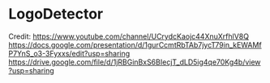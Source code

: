# LogoDetector
Credit: https://www.youtube.com/channel/UCrydcKaojc44XnuXrfhlV8Q
https://docs.google.com/presentation/d/1gurCcmtRbTAb7jycT79in_kEWAMfP7YnS_o3-3Fyxxs/edit?usp=sharing
https://drive.google.com/file/d/1jRBGinBxS6BIecjT_dLD5ig4qe70Kg4b/view?usp=sharing
